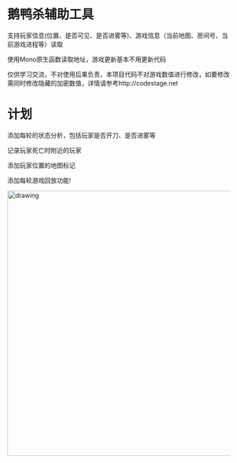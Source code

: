 # 鹅鸭杀辅助工具
支持玩家信息(位置、是否可见、是否进雾等)、游戏信息（当前地图、房间号、当前游戏进程等）读取

使用Mono原生函数读取地址，游戏更新基本不用更新代码

仅供学习交流，不对使用后果负责，本项目代码不对游戏数值进行修改，如要修改需同时修改隐藏的加密数值，详情请参考http://codestage.net

# 计划
添加每轮的状态分析，包括玩家是否开刀、是否进雾等

记录玩家死亡时附近的玩家

添加玩家位置的地图标记

添加每轮游戏回放功能!

<img src="https://user-images.githubusercontent.com/26305635/216545084-3525d8ed-213e-48a7-abad-d7cc036b9cd2.png" alt="drawing" width="600"/>
